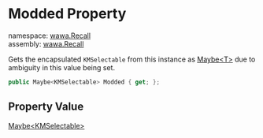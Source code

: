 # Modded Property

namespace: [wawa\.Recall](../../wawa.Recall.md)<br />
assembly: [wawa\.Recall](../../../wawa.Recall.md)

Gets the encapsulated `KMSelectable` from this instance
as [Maybe\<T\>](../../../wawa.Optionals/wawa.Optionals/Maybe\`1.md) due to ambiguity in this value being set\.

```csharp
public Maybe<KMSelectable> Modded { get; };
```

## Property Value

[Maybe\<KMSelectable\>](../../../wawa.Optionals/wawa.Optionals/Maybe\`1.md)

